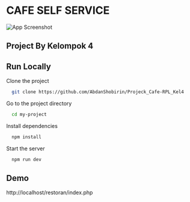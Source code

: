 
# CAFE SELF SERVICE






![App Screenshot](https://i.pinimg.com/736x/a3/dd/21/a3dd212965b4d0a0d9abc1004b524c69.jpg)


## Project By Kelompok 4


## Run Locally

Clone the project

```bash
  git clone https://github.com/AbdanShobirin/Projeck_Cafe-RPL_Kel4
```

Go to the project directory

```bash
  cd my-project
```

Install dependencies

```bash
  npm install
```

Start the server

```bash
  npm run dev
```


## Demo

http://localhost/restoran/index.php
